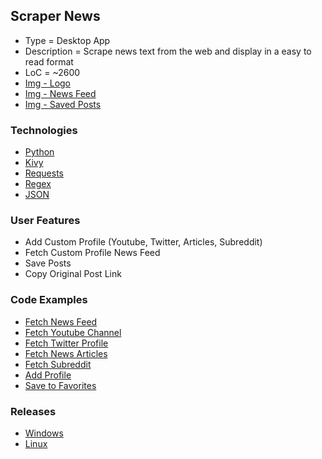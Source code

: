 ## Scraper News
- Type = Desktop App
- Description = Scrape news text from the web and display in a easy to read format
- LoC = ~2600
- [Img - Logo](https://github.com/Sinc0/PythonScraperNews/blob/master/icon.png)
- [Img - News Feed](https://github.com/Sinc0/PythonScraperNews/blob/master/imageProfileNewsFeed.png)
- [Img - Saved Posts](https://github.com/Sinc0/PythonScraperNews/blob/master/imageSavedPosts.png)

### Technologies
- [Python](https://www.python.org/)
- [Kivy](https://kivy.org/)
- [Requests](https://pypi.org/project/requests/)
- [Regex](https://docs.python.org/3/library/re.html)
- [JSON](https://www.json.org/json-en.html)

### User Features
- Add Custom Profile (Youtube, Twitter, Articles, Subreddit)
- Fetch Custom Profile News Feed
- Save Posts
- Copy Original Post Link

### Code Examples
- [Fetch News Feed](https://github.com/Sinc0/PythonScraperNews/blob/master/NewsFeedScreen.py#L27-L83)
- [Fetch Youtube Channel](https://github.com/Sinc0/PythonScraperNews/blob/master/NewsFeedScreen.py#L171-L274)
- [Fetch Twitter Profile](https://github.com/Sinc0/PythonScraperNews/blob/master/NewsFeedScreen.py#L277-L402)
- [Fetch News Articles](https://github.com/Sinc0/PythonScraperNews/blob/master/NewsFeedScreen.py#L86-L168)
- [Fetch Subreddit](https://github.com/Sinc0/PythonScraperNews/blob/master/NewsFeedScreen.py#L405-L504)
- [Add Profile](https://github.com/Sinc0/PythonScraperNews/blob/master/StandaloneFunctions.py#L74-L124)
- [Save to Favorites](https://github.com/Sinc0/PythonScraperNews/blob/master/NewsFeedScreen.py#L955-L1079)

### Releases
- [Windows](https://github.com/Sinc0/PythonScraperNews/releases/download/v1.0.0/ScraperNews.elf)
- [Linux](https://github.com/Sinc0/PythonScraperNews/releases/download/v1.0.0/ScraperNews.exe)
